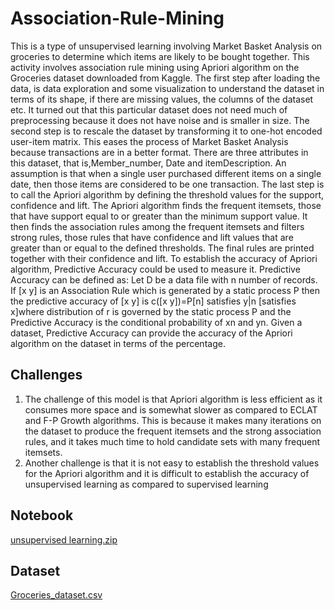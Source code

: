 # Association-Rule-Mining
This is a type of unsupervised learning involving Market Basket Analysis on groceries to determine which items are likely to be bought together.
This activity involves association rule mining using Apriori algorithm on the Groceries
dataset downloaded from Kaggle. The first step after loading the data, is data exploration
and some visualization to understand the dataset in terms of its shape, if there are missing
values, the columns of the dataset etc. It turned out that this particular dataset does not
need much of preprocessing because it does not have noise and is smaller in size.
The second step is to rescale the dataset by transforming it to one-hot encoded user-item
matrix. This eases the process of Market Basket Analysis because transactions are in a
better format. There are three attributes in this dataset, that is,Member_number, Date and
itemDescription. An assumption is that when a single user purchased different items on a
single date, then those items are considered to be one transaction.
The last step is to call the Apriori algorithm by defining the threshold values for the
support, confidence and lift. The Apriori algorithm finds the frequent itemsets, those that
have support equal to or greater than the minimum support value. It then finds the
association rules among the frequent itemsets and filters strong rules, those rules that
have confidence and lift values that are greater than or equal to the defined thresholds.
The final rules are printed together with their confidence and lift.
To establish the accuracy of Apriori algorithm, Predictive Accuracy could be used to
measure it. Predictive Accuracy can be defined as: Let D be a data file with n number of
records. If [x y] is an Association Rule which is generated by a static process P then the
predictive accuracy of [x y] is c([x y])=P[n] satisfies y|n [satisfies x]where distribution of
r is governed by the static process P and the Predictive Accuracy is the conditional
probability of xn and yn.
Given a dataset, Predictive Accuracy can provide the accuracy of the Apriori algorithm
on the dataset in terms of the percentage.
## Challenges
1. The challenge of this model is that Apriori algorithm is less efficient as it consumes
more space and is somewhat slower as compared to ECLAT and F-P Growth algorithms.
This is because it makes many iterations on the dataset to produce the frequent itemsets
and the strong association rules, and it takes much time to hold candidate sets with many
frequent itemsets.
2. Another challenge is that it is not easy to establish the threshold values for the Apriori
algorithm and it is difficult to establish the accuracy of unsupervised learning as
compared to supervised learning
## Notebook
[unsupervised learning.zip](https://github.com/SimonDouglas-bit/Association-Rule-Mining/files/9615653/unsupervised.learning.zip)
## Dataset
[Groceries_dataset.csv](https://github.com/SimonDouglas-bit/Association-Rule-Mining/files/9615655/Groceries_dataset.csv)

